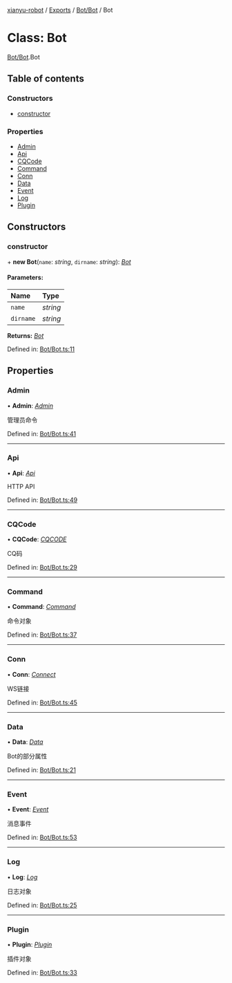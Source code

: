[xianyu-robot](../README.md) / [Exports](../modules.md) / [Bot/Bot](../modules/bot_bot.md) / Bot

# Class: Bot

[Bot/Bot](../modules/bot_bot.md).Bot

## Table of contents

### Constructors

- [constructor](bot_bot.bot.md#constructor)

### Properties

- [Admin](bot_bot.bot.md#admin)
- [Api](bot_bot.bot.md#api)
- [CQCode](bot_bot.bot.md#cqcode)
- [Command](bot_bot.bot.md#command)
- [Conn](bot_bot.bot.md#conn)
- [Data](bot_bot.bot.md#data)
- [Event](bot_bot.bot.md#event)
- [Log](bot_bot.bot.md#log)
- [Plugin](bot_bot.bot.md#plugin)

## Constructors

### constructor

\+ **new Bot**(`name`: *string*, `dirname`: *string*): [*Bot*](bot_bot.bot.md)

#### Parameters:

| Name | Type |
| :------ | :------ |
| `name` | *string* |
| `dirname` | *string* |

**Returns:** [*Bot*](bot_bot.bot.md)

Defined in: [Bot/Bot.ts:11](https://github.com/blacktunes/xianyu-robot/blob/ba6672b/src/Bot/Bot.ts#L11)

## Properties

### Admin

• **Admin**: [*Admin*](bot_modules_admin.admin.md)

管理员命令

Defined in: [Bot/Bot.ts:41](https://github.com/blacktunes/xianyu-robot/blob/ba6672b/src/Bot/Bot.ts#L41)

___

### Api

• **Api**: [*Api*](bot_modules_api.api.md)

HTTP API

Defined in: [Bot/Bot.ts:49](https://github.com/blacktunes/xianyu-robot/blob/ba6672b/src/Bot/Bot.ts#L49)

___

### CQCode

• **CQCode**: [*CQCODE*](tools_cqcode.cqcode.md)

CQ码

Defined in: [Bot/Bot.ts:29](https://github.com/blacktunes/xianyu-robot/blob/ba6672b/src/Bot/Bot.ts#L29)

___

### Command

• **Command**: [*Command*](bot_modules_command.command.md)

命令对象

Defined in: [Bot/Bot.ts:37](https://github.com/blacktunes/xianyu-robot/blob/ba6672b/src/Bot/Bot.ts#L37)

___

### Conn

• **Conn**: [*Connect*](connect_connect.connect.md)

WS链接

Defined in: [Bot/Bot.ts:45](https://github.com/blacktunes/xianyu-robot/blob/ba6672b/src/Bot/Bot.ts#L45)

___

### Data

• **Data**: [*Data*](bot_modules_data.data.md)

Bot的部分属性

Defined in: [Bot/Bot.ts:21](https://github.com/blacktunes/xianyu-robot/blob/ba6672b/src/Bot/Bot.ts#L21)

___

### Event

• **Event**: [*Event*](bot_modules_event.event.md)

消息事件

Defined in: [Bot/Bot.ts:53](https://github.com/blacktunes/xianyu-robot/blob/ba6672b/src/Bot/Bot.ts#L53)

___

### Log

• **Log**: [*Log*](tools_printlog.log.md)

日志对象

Defined in: [Bot/Bot.ts:25](https://github.com/blacktunes/xianyu-robot/blob/ba6672b/src/Bot/Bot.ts#L25)

___

### Plugin

• **Plugin**: [*Plugin*](bot_modules_plugin.plugin.md)

插件对象

Defined in: [Bot/Bot.ts:33](https://github.com/blacktunes/xianyu-robot/blob/ba6672b/src/Bot/Bot.ts#L33)
